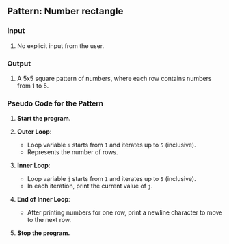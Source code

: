## Pattern: Number rectangle

### Input
1. No explicit input from the user.

### Output
1. A 5x5 square pattern of numbers, where each row contains numbers from 1 to 5.

### Pseudo Code for the Pattern

1. **Start the program.**

2. **Outer Loop**:
   - Loop variable `i` starts from `1` and iterates up to `5` (inclusive).
   - Represents the number of rows.

3. **Inner Loop**:
   - Loop variable `j` starts from `1` and iterates up to `5` (inclusive).
   - In each iteration, print the current value of `j`.

4. **End of Inner Loop**:
   - After printing numbers for one row, print a newline character to move to the next row.

5. **Stop the program.**
